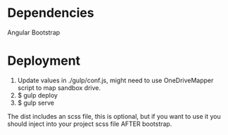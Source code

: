 # Dependencies 

Angular Bootstrap



# Deployment

1. Update values in ./gulp/conf.js, might need to use OneDriveMapper script to map sandbox drive.
2. $ gulp deploy
3. $ gulp serve

The dist includes an scss file, this is optional, but if you want to use it you should inject into your project scss file AFTER bootstrap.